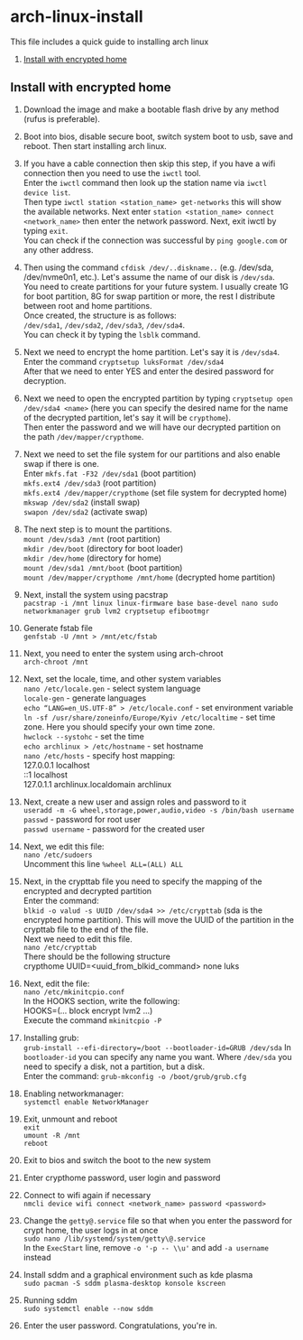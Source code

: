 # arch-linux-install
This file includes a quick guide to installing arch linux

1. [Install with encrypted home](#install-with-encrypted-home)


## Install with encrypted home

1. Download the image and make a bootable flash drive by any method (rufus is preferable). <br>
2. Boot into bios, disable secure boot, switch system boot to usb, save and reboot. Then start installing arch linux. <br>
3. If you have a cable connection then skip this step, if you have a wifi connection then you need to use the `iwctl` tool. <br>
Enter the `iwctl` command then look up the station name via `iwctl device list`. <br>
Then type `iwctl station <station_name> get-networks` this will show the available networks. Next enter `station <station_name> connect <network_name>` then enter the network password. Next, exit iwctl by typing `exit`.  <br>
You can check if the connection was successful by `ping google.com` or any other address. <br>

4. Then using the command `cfdisk /dev/..diskname..` (e.g. /dev/sda, /dev/nvme0n1, etc.). Let's assume the name of our disk is `/dev/sda`. <br>
You need to create partitions for your future system. I usually create 1G for boot partition, 8G for swap partition or more, the rest I distribute between root and home partitions. <br>
Once created, the structure is as follows: <br>
`/dev/sda1`, `/dev/sda2`, `/dev/sda3`, `/dev/sda4`. <br>
You can check it by typing the `lsblk` command. <br>

5. Next we need to encrypt the home partition. Let's say it is `/dev/sda4`. <br>
Enter the command `cryptsetup luksFormat /dev/sda4` <br>
After that we need to enter YES and enter the desired password for decryption. <br>

6. Next we need to open the encrypted partition by typing `cryptsetup open /dev/sda4 <name>` (here you can specify the desired name for the name of the decrypted partition, let's say it will be `crypthome`). <br>
Then enter the password and we will have our decrypted partition on the path `/dev/mapper/crypthome`. <br>

7. Next we need to set the file system for our partitions and also enable swap if there is one. <br>
Enter `mkfs.fat -F32 /dev/sda1` (boot partition) <br>
`mkfs.ext4 /dev/sda3` (root partition) <br>
`mkfs.ext4 /dev/mapper/crypthome` (set file system for decrypted home) <br>
`mkswap /dev/sda2` (install swap) <br>
`swapon /dev/sda2` (activate swap) <br>

8. The next step is to mount the partitions. <br>
`mount /dev/sda3 /mnt` (root partition) <br>
`mkdir /dev/boot` (directory for boot loader) <br>
`mkdir /dev/home` (directory for home) <br>
`mount /dev/sda1 /mnt/boot` (boot partition) <br>
`mount /dev/mapper/crypthome /mnt/home` (decrypted home partition) <br>

9. Next, install the system using pacstrap <br>
`pacstrap -i /mnt linux linux-firmware base base-devel nano sudo networkmanager grub lvm2 cryptsetup efibootmgr ` <br>

10. Generate fstab file <br>
`genfstab -U /mnt > /mnt/etc/fstab` <br>

11. Next, you need to enter the system using arch-chroot <br>
`arch-chroot /mnt` <br>

12. Next, set the locale, time, and other system variables <br>
`nano /etc/locale.gen` - select system language <br>
`locale-gen` - generate languages <br>
`echo “LANG=en_US.UTF-8” > /etc/locale.conf` - set environment variable <br>
`ln -sf /usr/share/zoneinfo/Europe/Kyiv /etc/localtime` - set time zone. Here you should specify your own time zone. <br>
`hwclock --systohc` - set the time <br>
`echo archlinux > /etc/hostname` - set hostname <br>
`nano /etc/hosts` - specify host mapping: <br>
127.0.0.1 localhost <br>
::1       localhost <br>
127.0.1.1 archlinux.localdomain archlinux <br>

13. Next, create a new user and assign roles and password to it <br>
`useradd -m -G wheel,storage,power,audio,video -s /bin/bash username` <br>
`passwd` - password for root user <br>
`passwd username` - password for the created user <br>

14. Next, we edit this file: <br>
`nano /etc/sudoers` <br>
Uncomment this line `%wheel ALL=(ALL) ALL` <br>

15. Next, in the crypttab file you need to specify the mapping of the encrypted and decrypted partition <br>
Enter the command: <br>
`blkid -o valud -s UUID /dev/sda4 >> /etc/crypttab` (sda is the encrypted home partition). This will move the UUID of the partition in the crypttab file to the end of the file. <br>
Next we need to edit this file. <br>
`nano /etc/crypttab` <br>
There should be the following structure <br>
crypthome UUID=<uuid_from_blkid_command> none luks <br>

16. Next, edit the file: <br>
`nano /etc/mkinitcpio.conf` <br>
In the HOOKS section, write the following: <br>
HOOKS=(... block encrypt lvm2 ...) <br>
Execute the command `mkinitcpio -P` <br>

17. Installing grub: <br>
`grub-install --efi-directory=/boot --bootloader-id=GRUB /dev/sda` In `bootloader-id` you can specify any name you want. Where `/dev/sda` you need to specify a disk, not a partition, but a disk. <br>
Enter the command: `grub-mkconfig -o /boot/grub/grub.cfg` <br>

18. Enabling networkmanager: <br>
`systemctl enable NetworkManager` <br>

19. Exit, unmount and reboot <br>
`exit` <br>
`umount -R /mnt` <br>
`reboot` <br>

20. Exit to bios and switch the boot to the new system <br>

21. Enter crypthome password, user login and password <br>

22. Connect to wifi again if necessary <br>
`nmcli device wifi connect <network_name> password <password>` <br>

23. Change the `getty@.service` file so that when you enter the password for crypt home, the user logs in at once <br>
`sudo nano /lib/systemd/system/getty\@.service` <br>
In the `ExecStart` line, remove `-o '-p -- \\u'` and add `-a username` instead <br>

24. Install sddm and a graphical environment such as kde plasma <br>
`sudo pacman -S sddm plasma-desktop konsole kscreen` <br>

25. Running sddm <br>
`sudo systemctl enable --now sddm` <br>

26. Enter the user password. Congratulations, you're in. <br>
